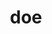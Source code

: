 ---
category: 3-letters
denotation: null
name: doe
reference_link: https://www.etymonline.com/word/doe
root_language: null
root_name: null
title: doe
type: free
word_sums:
- respelling: doe
  sum: 'Doe + '
---